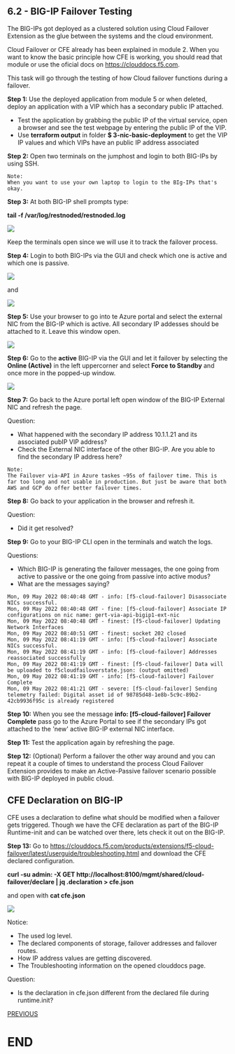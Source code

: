 ## 6.2 - BIG-IP Failover Testing

The BIG-IPs got deployed as a clustered solution using Cloud Failover Extension as the glue between the systems and the cloud environment.

Cloud Failover or CFE already has been explained in module 2. When you want to know the basic principle how CFE is working, you should read that module or use the oficial docs on https://clouddocs.f5.com.

This task will go through the testing of how Cloud failover functions during a failover.

**Step 1:** Use the deployed application from module 5 or when deleted, deploy an application with a VIP which has a secondary public IP attached.

* Test the application by grabbing the public IP of the virtual service, open a browser and see the test webpage by entering the public IP of the VIP.
* Use **terraform output** in folder **$ 3-nic-basic-deployment** to get the VIP IP values and which VIPs have an public IP address associated

**Step 2:** Open two terminals on the jumphost and login to both BIG-IPs by using SSH.

```
Note:
When you want to use your own laptop to login to the BIg-IPs that's okay.
```

**Step 3:** At both BIG-IP shell prompts type:

**tail -f /var/log/restnoded/restnoded.log**

![](../png/module6/task6_2_p1.png)

Keep the terminals open since we will use it to track the failover process.

**Step 4:** Login to both BIG-IPs via the GUI and check which one is active and which one is passive.

![](../png/module6/task6_2_p2.png) 

and 

![](../png/module6/task6_2_p3.png)

**Step 5:** Use your browser to go into te Azure portal and select the external NIC from the BIG-IP which is active. All secondary IP addesses should be attached to it. Leave this window open.

![](../png/module6/task6_2_p4.png)

**Step 6:** Go to the **active** BIG-IP via the GUI and let it failover by selecting the **Online (Active)** in the left uppercorner and select **Force to Standby** and once more in the popped-up window.

![](../png/module6/task6_2_p5.png)

**Step 7:** Go back to the Azure portal left open window of the BIG-IP External NIC and refresh the page.

Question:
* What happened with the secondary IP address 10.1.1.21 and its associated pubIP VIP address?
* Check the External NIC interface of the other BIG-IP. Are you able to find the secondary IP address here?

```
Note:
The Failover via-API in Azure taskes ~95s of failover time. This is far too long and not usable in production. But just be aware that both AWS and GCP do offer better failover times.
```

**Step 8:** Go back to your application in the browser and refresh it. 

Question:
* Did it get resolved?

**Step 9:** Go to your BIG-IP CLI open in the terminals and watch the logs.

Questions:
* Which BIG-IP is generating the failover messages, the one going from active to passive or the one going from passive into active modus?
* What are the messages saying?

```
Mon, 09 May 2022 08:40:48 GMT - info: [f5-cloud-failover] Disassociate NICs successful.
Mon, 09 May 2022 08:40:48 GMT - fine: [f5-cloud-failover] Associate IP configurations on nic name: gert-via-api-bigip1-ext-nic
Mon, 09 May 2022 08:40:48 GMT - finest: [f5-cloud-failover] Updating Network Interfaces
Mon, 09 May 2022 08:40:51 GMT - finest: socket 202 closed
Mon, 09 May 2022 08:41:19 GMT - info: [f5-cloud-failover] Associate NICs successful.
Mon, 09 May 2022 08:41:19 GMT - info: [f5-cloud-failover] Addresses reassociated successfully
Mon, 09 May 2022 08:41:19 GMT - finest: [f5-cloud-failover] Data will be uploaded to f5cloudfailoverstate.json: (output omitted)
Mon, 09 May 2022 08:41:19 GMT - info: [f5-cloud-failover] Failover Complete
Mon, 09 May 2022 08:41:21 GMT - severe: [f5-cloud-failover] Sending telemetry failed: Digital asset id of 98785d48-1e8b-5c9c-89b2-42cb9936f95c is already registered
```

**Step 10:** When you see the message **info: [f5-cloud-failover] Failover Complete** pass go to the Azure Portal to see if the secondary IPs got attached to the 'new' active BIG-IP external NIC interface.

**Step 11:** Test the application again by refreshing the page.

**Step 12:** (Optional) Perform a failover the other way around and you can repeat it a couple of times to understand the process Cloud Failover Extension provides to make an Active-Passive failover scenario possible with BIG-IP deployed in public cloud.

## CFE Declaration on BIG-IP
CFE uses a declaration to define what should be modified when a failover gets triggered. Though we have the CFE declaration as part of the BIG-IP Runtime-init and can be watched over there, lets check it out on the BIG-IP.

**Step 13:** Go to https://clouddocs.f5.com/products/extensions/f5-cloud-failover/latest/userguide/troubleshooting.html and download the CFE declared configuration.

**curl -su admin: -X GET http://localhost:8100/mgmt/shared/cloud-failover/declare |  jq .declaration > cfe.json**

and open with **cat cfe.json**

![](../png/module6/task6_2_p6.png)

Notice:
* The used log level.
* The declared components of storage, failover addresses and failover routes.
* How IP address values are getting discovered.
* The Troubleshooting information on the opened clouddocs page.

Question:
* Is the declaration in cfe.json different from the declared file during runtime.init?

[PREVIOUS](../module_6/task6_1.md)


# END
